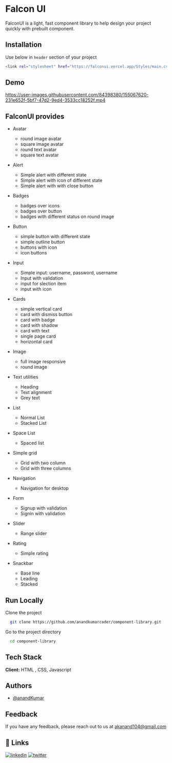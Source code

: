 
# Falcon UI

FalconUI is a light, fast component library to help design your project quickly with prebuilt component.
## Installation

Use below in  `header` section of your project



```bash
<link rel="stylesheet" href="https://falconui.vercel.app/Styles/main.css">
```
## Demo

https://user-images.githubusercontent.com/84398380/155067620-231e652f-5bf7-47d2-9ed4-3533cc18252f.mp4


    
## FalconUI provides

- Avatar

  - round image avatar 
  - square image avatar 
  - round text avatar
  - square text avatar


- Alert
  - Simple alert with different state
  - Simple alert with icon of different state
  - Simple alert with with close button

- Badges
  - badges over icons
  - badges over button
  - badges with different status on round image

- Button
  - simple button with different state 
  - simple outline button
  - buttons with icon
  - icon buttons

- Input
  - Simple input: username, password, username
  - Input with validation
  - input for slection item
  - input  with icon

- Cards
  - simple vertical card
  - card with dismiss button
  - card with badge
  - card with shadow
  - card with text
  - single page card
  - horizontal card

- Image
  - full image responsive
  - round image 

- Text utilities 
  - Heading
  - Text alignment
  - Grey text

- List 
  - Normal List
  - Stacked List

- Space List
  - Spaced list

- Simple grid 
  - Grid with two column
  - Grid with three columns

- Navigation 
  - Navigation for desktop

- Form
  - Signup with validation
  - Signin with validation

- Slider
  - Range slider

- Rating
  - Simple rating 

- Snackbar
  - Base line
  - Leading
  - Stacked



  



## Run Locally

Clone the project

```bash
  git clone https://github.com/anandkumarcoder/component-library.git
```

Go to the project directory

```bash
  cd component-library
```




## Tech Stack

**Client:** HTML , CSS, Javascript


## Authors

- [@anandKumar](https://github.com/anandkumarcoder)


## Feedback

If you have any feedback, please reach out to us at akanand104@gmail.com


## 🔗 Links

[![linkedin](https://img.shields.io/badge/linkedin-0A66C2?style=for-the-badge&logo=linkedin&logoColor=white)](https://www.linkedin.com/)
[![twitter](https://img.shields.io/badge/twitter-1DA1F2?style=for-the-badge&logo=twitter&logoColor=white)](https://twitter.com/5_Anand)


